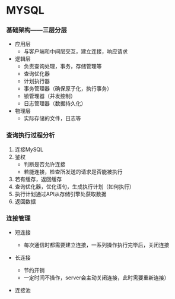 # MYSQL

### 基础架构——三层分层
- 应用层
    - 与客户端和中间层交互，建立连接，响应请求
- 逻辑层
    - 负责查询处理，事务，存储管理等
    - 查询优化器
    - 计划执行器
    - 事务管理器（确保原子化，执行事务）
    - 锁管理器（并发控制）
    - 日志管理器（数据持久化）
- 物理层
    - 实际存储的文件，日志等
    
### 查询执行过程分析
1. 连接MySQL
2. 鉴权
    - 判断是否允许连接
    - 若能连接，检查所发送的请求是否能被执行
3. 若有缓存，返回缓存
4. 查询优化器，优化语句，生成执行计划（如何执行）
5. 执行计划通过API从存储引擎处获取数据
6. 返回数据


### 连接管理
- 短连接
    - 每次通信时都需要建立连接，一系列操作执行完毕后，关闭连接
- 长连接
    - 节约开销
    - 一定时间不操作，server会主动关闭连接，此时需要重新连接）

- 连接池


